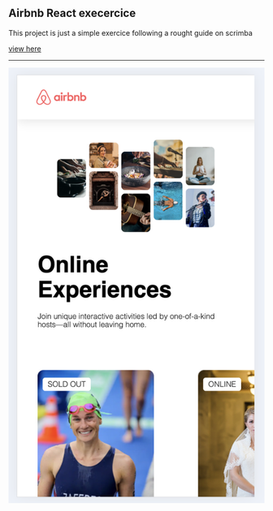 ## Airbnb React execercice

This project is just a simple exercice following a rought guide on scrimba

[view here](https://guileless-sunshine-5999a6.netlify.app/)

---

[![demo image](./DemoImage.png)](https://guileless-sunshine-5999a6.netlify.app/)

